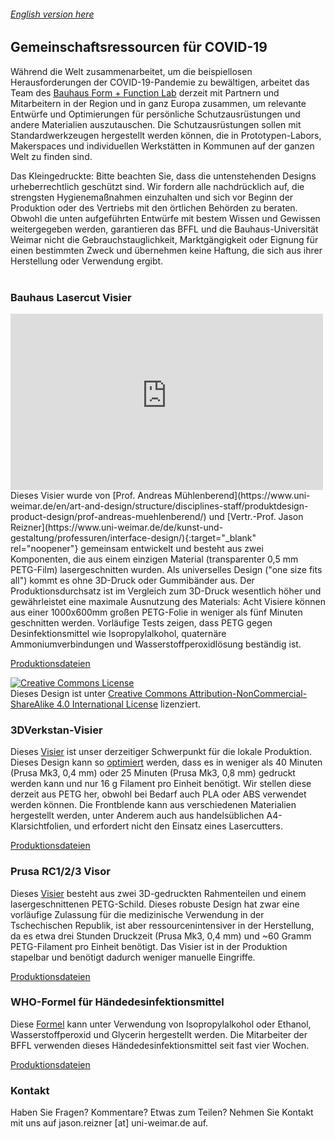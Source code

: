 ###### [English version here](https://bffl.io)

## Gemeinschaftsressourcen für COVID-19
Während die Welt zusammenarbeitet, um die beispiellosen Herausforderungen der COVID-19-Pandemie zu bewältigen, arbeitet das Team des [Bauhaus Form + Function Lab](https://uni-weimar.de/bffl) derzeit mit Partnern und Mitarbeitern in der Region und in ganz Europa zusammen, um relevante Entwürfe und Optimierungen für persönliche Schutzausrüstungen und andere Materialien auszutauschen. Die Schutzausrüstungen sollen mit Standardwerkzeugen hergestellt werden können, die in Prototypen-Labors, Makerspaces und individuellen Werkstätten in Kommunen auf der ganzen Welt zu finden sind.

Das Kleingedruckte: Bitte beachten Sie, dass die untenstehenden Designs urheberrechtlich geschützt sind. Wir fordern alle nachdrücklich auf, die strengsten Hygienemaßnahmen einzuhalten und sich vor Beginn der Produktion oder des Vertriebs mit den örtlichen Behörden zu beraten. Obwohl die unten aufgeführten Entwürfe mit bestem Wissen und Gewissen weitergegeben werden, garantieren das BFFL und die Bauhaus-Universität Weimar nicht die Gebrauchstauglichkeit, Marktgängigkeit oder Eignung für einen bestimmten Zweck und übernehmen keine Haftung, die sich aus ihrer Herstellung oder Verwendung ergibt.
<br /><br />
### Bauhaus Lasercut Visier
<iframe width="500" height="282" src="https://www.youtube-nocookie.com/embed/kSDAMLoUkxs?hd=1&modestbranding=1&showinfo=0&autohide=1&controls=1" frameborder="0" allow="accelerometer; autoplay=0; encrypted-media; gyroscope; picture-in-picture" allowfullscreen></iframe>
<br />
Dieses Visier wurde von [Prof. Andreas Mühlenberend](https://www.uni-weimar.de/en/art-and-design/structure/disciplines-staff/produktdesign-product-design/prof-andreas-muehlenberend/) und [Vertr.-Prof. Jason Reizner](https://www.uni-weimar.de/de/kunst-und-gestaltung/professuren/interface-design/){:target="_blank" rel="noopener"} gemeinsam entwickelt und besteht aus zwei Komponenten, die aus einem einzigen Material (transparenter 0,5 mm PETG-Film) lasergeschnitten wurden. Als universelles Design ("one size fits all") kommt es ohne 3D-Druck oder Gummibänder aus. Der Produktionsdurchsatz ist im Vergleich zum 3D-Druck wesentlich höher und gewährleistet eine maximale Ausnutzung des Materials: Acht Visiere können aus einer 1000x600mm großen PETG-Folie in weniger als fünf Minuten geschnitten werden. Vorläufige Tests zeigen, dass PETG gegen Desinfektionsmittel wie Isopropylalkohol, quaternäre Ammoniumverbindungen und Wasserstoffperoxidlösung beständig ist.

[Produktionsdateien](https://github.com/bauhausformandfunctionlab/covid19/tree/master/BauhausLaserCutVisor)

<a rel="license" href="http://creativecommons.org/licenses/by-nc-sa/4.0/"><img alt="Creative Commons License" style="border-width:0" src="https://i.creativecommons.org/l/by-nc-sa/4.0/88x31.png" /></a><br />Dieses Design ist unter <a rel="license" href="http://creativecommons.org/licenses/by-nc-sa/4.0/">Creative Commons Attribution-NonCommercial-ShareAlike 4.0 International License</a> lizenziert.

### 3DVerkstan-Visier
Dieses [Visier](https://3dverkstan.se/protective-visor/) ist unser derzeitiger Schwerpunkt für die lokale Produktion. Dieses Design kann so [optimiert](https://3dverkstan.se/protective-visor/protective-visor-print-guide/) werden, dass es in weniger als 40 Minuten (Prusa Mk3, 0,4 mm) oder 25 Minuten (Prusa Mk3, 0,8 mm) gedruckt werden kann und nur 16 g Filament pro Einheit benötigt. Wir stellen diese derzeit aus PETG her, obwohl bei Bedarf auch PLA oder ABS verwendet werden können. Die Frontblende kann aus verschiedenen Materialien hergestellt werden, unter Anderem auch aus handelsüblichen A4-Klarsichtfolien, und erfordert nicht den Einsatz eines Lasercutters.

[Produktionsdateien](https://github.com/bauhausformandfunctionlab/covid19/tree/master/3DVerkstanVisor)

### Prusa RC1/2/3 Visor
Dieses [Visier](https://www.prusaprinters.org/prints/25857-prusa-protective-face-shield-rc3) besteht aus zwei 3D-gedruckten Rahmenteilen und einem lasergeschnittenen PETG-Schild. Dieses robuste Design hat zwar eine vorläufige Zulassung für die medizinische Verwendung in der Tschechischen Republik, ist aber ressourcenintensiver in der Herstellung, da es etwa drei Stunden Druckzeit (Prusa Mk3, 0,4 mm) und ~60 Gramm PETG-Filament pro Einheit benötigt. Das Visier ist in der Produktion stapelbar und benötigt dadurch weniger manuelle Eingriffe.

[Produktionsdateien](https://github.com/bauhausformandfunctionlab/covid19/tree/master/PrusaVisor)

### WHO-Formel für Händedesinfektionsmittel
Diese [Formel](https://www.who.int/gpsc/5may/Guide_to_Local_Production.pdf) kann unter Verwendung von Isopropylalkohol oder Ethanol, Wasserstoffperoxid und Glycerin hergestellt werden. Die Mitarbeiter der BFFL verwenden dieses Händedesinfektionsmittel seit fast vier Wochen.

[Produktionsdateien](https://github.com/bauhausformandfunctionlab/covid19/tree/master/WHOHandSanitizer)

### Kontakt
Haben Sie Fragen? Kommentare? Etwas zum Teilen? Nehmen Sie Kontakt mit uns auf jason.reizner [at] uni-weimar.de auf.
